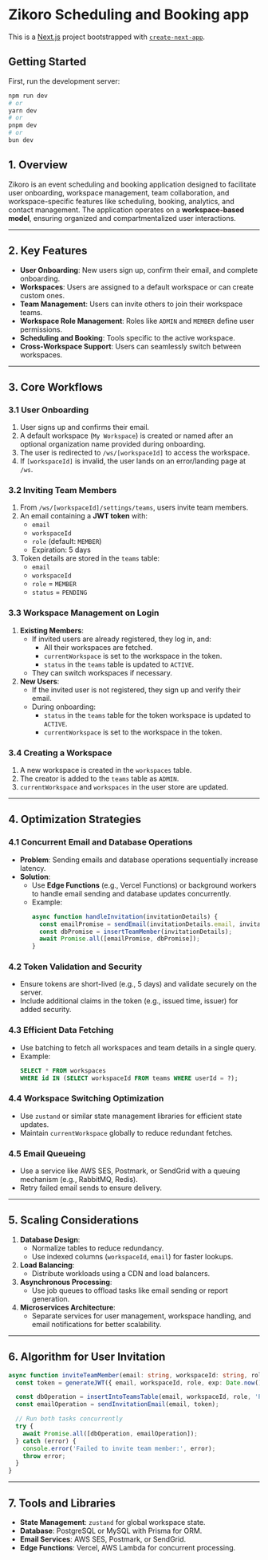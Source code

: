 # Zikoro Scheduling and Booking app

This is a [Next.js](https://nextjs.org) project bootstrapped with [`create-next-app`](https://nextjs.org/docs/app/api-reference/cli/create-next-app).

## Getting Started

First, run the development server:

```bash
npm run dev
# or
yarn dev
# or
pnpm dev
# or
bun dev
```

## **1. Overview**
Zikoro is an event scheduling and booking application designed to facilitate user onboarding, workspace management, team collaboration, and workspace-specific features like scheduling, booking, analytics, and contact management. The application operates on a **workspace-based model**, ensuring organized and compartmentalized user interactions.

---

## **2. Key Features**
- **User Onboarding**: New users sign up, confirm their email, and complete onboarding.
- **Workspaces**: Users are assigned to a default workspace or can create custom ones.
- **Team Management**: Users can invite others to join their workspace teams.
- **Workspace Role Management**: Roles like `ADMIN` and `MEMBER` define user permissions.
- **Scheduling and Booking**: Tools specific to the active workspace.
- **Cross-Workspace Support**: Users can seamlessly switch between workspaces.

---

## **3. Core Workflows**

### **3.1 User Onboarding**
1. User signs up and confirms their email.
2. A default workspace (`My Workspace`) is created or named after an optional organization name provided during onboarding.
3. The user is redirected to `/ws/[workspaceId]` to access the workspace.
4. If `[workspaceId]` is invalid, the user lands on an error/landing page at `/ws`.

### **3.2 Inviting Team Members**
1. From `/ws/[workspaceId]/settings/teams`, users invite team members.
2. An email containing a **JWT token** with:
   - `email`
   - `workspaceId`
   - `role` (default: `MEMBER`)
   - Expiration: 5 days
3. Token details are stored in the `teams` table:
   - `email`
   - `workspaceId`
   - `role` = `MEMBER`
   - `status` = `PENDING`

### **3.3 Workspace Management on Login**
1. **Existing Members**:
   - If invited users are already registered, they log in, and:
     - All their workspaces are fetched.
     - `currentWorkspace` is set to the workspace in the token.
     - `status` in the `teams` table is updated to `ACTIVE`.
   - They can switch workspaces if necessary.
2. **New Users**:
   - If the invited user is not registered, they sign up and verify their email.
   - During onboarding:
     - `status` in the `teams` table for the token workspace is updated to `ACTIVE`.
     - `currentWorkspace` is set to the workspace in the token.

### **3.4 Creating a Workspace**
1. A new workspace is created in the `workspaces` table.
2. The creator is added to the `teams` table as `ADMIN`.
3. `currentWorkspace` and `workspaces` in the user store are updated.

---

## **4. Optimization Strategies**

### **4.1 Concurrent Email and Database Operations**
- **Problem**: Sending emails and database operations sequentially increase latency.
- **Solution**:
  - Use **Edge Functions** (e.g., Vercel Functions) or background workers to handle email sending and database updates concurrently.
  - Example:
    ```typescript
    async function handleInvitation(invitationDetails) {
      const emailPromise = sendEmail(invitationDetails.email, invitationDetails.jwt);
      const dbPromise = insertTeamMember(invitationDetails);
      await Promise.all([emailPromise, dbPromise]);
    }
    ```

### **4.2 Token Validation and Security**
- Ensure tokens are short-lived (e.g., 5 days) and validate securely on the server.
- Include additional claims in the token (e.g., issued time, issuer) for added security.

### **4.3 Efficient Data Fetching**
- Use batching to fetch all workspaces and team details in a single query.
- Example:
  ```sql
  SELECT * FROM workspaces 
  WHERE id IN (SELECT workspaceId FROM teams WHERE userId = ?);
  ```

### **4.4 Workspace Switching Optimization**
- Use `zustand` or similar state management libraries for efficient state updates.
- Maintain `currentWorkspace` globally to reduce redundant fetches.

### **4.5 Email Queueing**
- Use a service like AWS SES, Postmark, or SendGrid with a queuing mechanism (e.g., RabbitMQ, Redis).
- Retry failed email sends to ensure delivery.

---

## **5. Scaling Considerations**

1. **Database Design**:
   - Normalize tables to reduce redundancy.
   - Use indexed columns (`workspaceId`, `email`) for faster lookups.
2. **Load Balancing**:
   - Distribute workloads using a CDN and load balancers.
3. **Asynchronous Processing**:
   - Use job queues to offload tasks like email sending or report generation.
4. **Microservices Architecture**:
   - Separate services for user management, workspace handling, and email notifications for better scalability.

---

## **6. Algorithm for User Invitation**
```typescript
async function inviteTeamMember(email: string, workspaceId: string, role: string = 'MEMBER') {
  const token = generateJWT({ email, workspaceId, role, exp: Date.now() + 5 * 24 * 60 * 60 * 1000 });

  const dbOperation = insertIntoTeamsTable(email, workspaceId, role, 'PENDING');
  const emailOperation = sendInvitationEmail(email, token);

  // Run both tasks concurrently
  try {
    await Promise.all([dbOperation, emailOperation]);
  } catch (error) {
    console.error('Failed to invite team member:', error);
    throw error;
  }
}
```

---

## **7. Tools and Libraries**
- **State Management**: `zustand` for global workspace state.
- **Database**: PostgreSQL or MySQL with Prisma for ORM.
- **Email Services**: AWS SES, Postmark, or SendGrid.
- **Edge Functions**: Vercel, AWS Lambda for concurrent processing.
